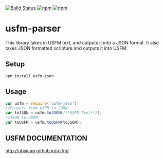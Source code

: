 [![Build Status](https://api.travis-ci.org/ihoegen/usfm-parser.svg?branch=master)](https://travis-ci.org/ihoegen/usfm-parser) 
[![npm](https://img.shields.io/npm/dt/usfm-parser.svg)](https://www.npmjs.com/package/usfm-parser)
[![npm](https://img.shields.io/npm/v/usfm-parser.svg)](https://www.npmjs.com/package/usfm-parser)

# usfm-parser
This library takes in USFM text, and outputs it into a JSON format.
It also takes JSON formatted scripture and outputs it into USFM.
## Setup
`npm install usfm-json`

## Usage
```js
var usfm = require('usfm-json');
//Convert from USFM to JSON
var toJSON = usfm.toJSON(/**USFM Text**/);
//JSON to USFM
var toUSFM = usfm.toUSFM(toJSON);
```

## USFM DOCUMENTATION
http://ubsicap.github.io/usfm/
